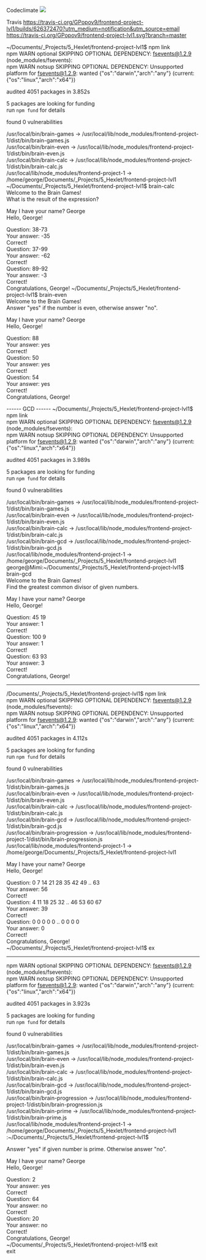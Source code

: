 Codeclimate
<a href="https://codeclimate.com/github/GPopov9/frontend-project-lvl1/maintainability"><img src="https://api.codeclimate.com/v1/badges/a85e9647f125f1e873f1/maintainability" /></a>

Travis
https://travis-ci.org/GPopov9/frontend-project-lvl1/builds/626372470?utm_medium=notification&utm_source=email
https://travis-ci.org/GPopov9/frontend-project-lvl1.svg?branch=master

~/Documents/_Projects/5_Hexlet/frontend-project-lvl1$ npm link                                                                                                                     
npm WARN optional SKIPPING OPTIONAL DEPENDENCY: fsevents@1.2.9 (node_modules/fsevents):                                                                                                        
npm WARN notsup SKIPPING OPTIONAL DEPENDENCY: Unsupported platform for fsevents@1.2.9: wanted {"os":"darwin","arch":"any"} (current: {"os":"linux","arch":"x64"})                              
                                                                                                                                                                                               
audited 4051 packages in 3.852s                                                                                                                                                                
                                                                                                                                                                                               
5 packages are looking for funding                                                                                                                                                             
  run `npm fund` for details                                                                                                                                                                   
                                                                                                                                                                                               
found 0 vulnerabilities                                                                                                                                                                        
                                                                                                                                                                                               
/usr/local/bin/brain-games -> /usr/local/lib/node_modules/frontend-project-1/dist/bin/brain-games.js                                                                                           
/usr/local/bin/brain-even -> /usr/local/lib/node_modules/frontend-project-1/dist/bin/brain-even.js                                                                                             
/usr/local/bin/brain-calc -> /usr/local/lib/node_modules/frontend-project-1/dist/bin/brain-calc.js                                                                                             
/usr/local/lib/node_modules/frontend-project-1 -> /home/george/Documents/_Projects/5_Hexlet/frontend-project-lvl1  
~/Documents/_Projects/5_Hexlet/frontend-project-lvl1$ brain-calc                                                                                                                   
Welcome to the Brain Games!                                                                                                                                                                    
What is the result of the expression?                                                                                                                                                          
                                                                                                                                                                                               
May I have your name? George                                                                                                                                                                   
Hello, George!                                                                                                                                                                                 
                                                                                                                                                                                               
Question: 38-73                                                                                                                                                                                
Your answer: -35                                                                                                                                                                               
Correct!                                                                                                                                                                                       
Question: 37-99                                                                                                                                                                                
Your answer: -62                                                                                                                                                                               
Correct!                                                                                                                                                                                       
Question: 89-92                                                                                                                                                                                
Your answer: -3                                                                                                                                                                                
Correct!                                                                                                                                                                                       
Congratulations, George!
~/Documents/_Projects/5_Hexlet/frontend-project-lvl1$ brain-even                                                                                                                   
Welcome to the Brain Games!                                                                                                                                                                    
Answer "yes" if the number is even, otherwise answer "no".                                                                                                                                     
                                                                                                                                                                                               
May I have your name? George                                                                                                                                                                   
Hello, George!                                                                                                                                                                                 
                                                                                                                                                                                               
Question: 88                                                                                                                                                                                   
Your answer: yes                                                                                                                                                                               
Correct!                                                                                                                                                                                       
Question: 50                                                                                                                                                                                   
Your answer: yes                                                                                                                                                                               
Correct!                                                                                                                                                                                       
Question: 54                                                                                                                                                                                   
Your answer: yes                                                                                                                                                                               
Correct!                                                                                                                                                                                       
Congratulations, George!  


------ GCD ------ 
~/Documents/_Projects/5_Hexlet/frontend-project-lvl1$ npm link                                                                                                                     
npm WARN optional SKIPPING OPTIONAL DEPENDENCY: fsevents@1.2.9 (node_modules/fsevents):                                                                                                        
npm WARN notsup SKIPPING OPTIONAL DEPENDENCY: Unsupported platform for fsevents@1.2.9: wanted {"os":"darwin","arch":"any"} (current: {"os":"linux","arch":"x64"})                              
                                                                                                                                                                                               
audited 4051 packages in 3.989s                                                                                                                                                                
                                                                                                                                                                                               
5 packages are looking for funding                                                                                                                                                             
  run `npm fund` for details                                                                                                                                                                   
                                                                                                                                                                                               
found 0 vulnerabilities                                                                                                                                                                        
                                                                                                                                                                                               
/usr/local/bin/brain-games -> /usr/local/lib/node_modules/frontend-project-1/dist/bin/brain-games.js                                                                                           
/usr/local/bin/brain-even -> /usr/local/lib/node_modules/frontend-project-1/dist/bin/brain-even.js                                                                                             
/usr/local/bin/brain-calc -> /usr/local/lib/node_modules/frontend-project-1/dist/bin/brain-calc.js                                                                                             
/usr/local/bin/brain-gcd -> /usr/local/lib/node_modules/frontend-project-1/dist/bin/brain-gcd.js                                                                                               
/usr/local/lib/node_modules/frontend-project-1 -> /home/george/Documents/_Projects/5_Hexlet/frontend-project-lvl1   
george@Mimi:~/Documents/_Projects/5_Hexlet/frontend-project-lvl1$ brain-gcd                                                                                                                    
Welcome to the Brain Games!                                                                                                                                                                    
Find the greatest common divisor of given numbers.                                                                                                                                             
                                                                                                                                                                                               
May I have your name? George                                                                                                                                                                   
Hello, George!                                                                                                                                                                                 
                                                                                                                                                                                               
Question: 45 19                                                                                                                                                                                
Your answer: 1                                                                                                                                                                                 
Correct!                                                                                                                                                                                       
Question: 100 9                                                                                                                                                                                
Your answer: 1                                                                                                                                                                                 
Correct!                                                                                                                                                                                       
Question: 63 93                                                                                                                                                                                
Your answer: 3                                                                                                                                                                                 
Correct!                                                                                                                                                                                       
Congratulations, George!         

---------

/Documents/_Projects/5_Hexlet/frontend-project-lvl1$ npm link                                                                                                                     
npm WARN optional SKIPPING OPTIONAL DEPENDENCY: fsevents@1.2.9 (node_modules/fsevents):                                                                                                        
npm WARN notsup SKIPPING OPTIONAL DEPENDENCY: Unsupported platform for fsevents@1.2.9: wanted {"os":"darwin","arch":"any"} (current: {"os":"linux","arch":"x64"})                              
                                                                                                                                                                                               
audited 4051 packages in 4.112s                                                                                                                                                                
                                                                                                                                                                                               
5 packages are looking for funding                                                                                                                                                             
  run `npm fund` for details                                                                                                                                                                   
                                                                                                                                                                                               
found 0 vulnerabilities                                                                                                                                                                        
                                                                                                                                                                                               
/usr/local/bin/brain-games -> /usr/local/lib/node_modules/frontend-project-1/dist/bin/brain-games.js                                                                                           
/usr/local/bin/brain-even -> /usr/local/lib/node_modules/frontend-project-1/dist/bin/brain-even.js                                                                                             
/usr/local/bin/brain-calc -> /usr/local/lib/node_modules/frontend-project-1/dist/bin/brain-calc.js                                                                                             
/usr/local/bin/brain-gcd -> /usr/local/lib/node_modules/frontend-project-1/dist/bin/brain-gcd.js                                                                                               
/usr/local/bin/brain-progression -> /usr/local/lib/node_modules/frontend-project-1/dist/bin/brain-progression.js                                                                               
/usr/local/lib/node_modules/frontend-project-1 -> /home/george/Documents/_Projects/5_Hexlet/frontend-project-lvl1   
                                                                                                                                                                                               
May I have your name? George                                                                                                                                                                   
Hello, George!                                                                                                                                                                                 
                                                                                                                                                                                               
Question:  0 7 14 21 28 35 42 49 .. 63                                                                                                                                                         
Your answer: 56                                                                                                                                                                                
Correct!                                                                                                                                                                                       
Question:  4 11 18 25 32 .. 46 53 60 67                                                                                                                                                        
Your answer: 39                                                                                                                                                                                
Correct!                                                                                                                                                                                       
Question:  0 0 0 0 0 .. 0 0 0 0                                                                                                                                                                
Your answer: 0                                                                                                                                                                                 
Correct!                                                                                                                                                                                       
Congratulations, George!                                                                                                                                                                       
~/Documents/_Projects/5_Hexlet/frontend-project-lvl1$ ex                                                                                                                           


----
npm WARN optional SKIPPING OPTIONAL DEPENDENCY: fsevents@1.2.9 (node_modules/fsevents):                                                                                                        
npm WARN notsup SKIPPING OPTIONAL DEPENDENCY: Unsupported platform for fsevents@1.2.9: wanted {"os":"darwin","arch":"any"} (current: {"os":"linux","arch":"x64"})                              
                                                                                                                                                                                               
audited 4051 packages in 3.923s                                                                                                                                                                
                                                                                                                                                                                               
5 packages are looking for funding                                                                                                                                                             
  run `npm fund` for details                                                                                                                                                                   
                                                                                                                                                                                               
found 0 vulnerabilities                                                                                                                                                                        
                                                                                                                                                                                               
/usr/local/bin/brain-games -> /usr/local/lib/node_modules/frontend-project-1/dist/bin/brain-games.js                                                                                           
/usr/local/bin/brain-even -> /usr/local/lib/node_modules/frontend-project-1/dist/bin/brain-even.js                                                                                             
/usr/local/bin/brain-calc -> /usr/local/lib/node_modules/frontend-project-1/dist/bin/brain-calc.js                                                                                             
/usr/local/bin/brain-gcd -> /usr/local/lib/node_modules/frontend-project-1/dist/bin/brain-gcd.js                                                                                               
/usr/local/bin/brain-progression -> /usr/local/lib/node_modules/frontend-project-1/dist/bin/brain-progression.js                                                                               
/usr/local/bin/brain-prime -> /usr/local/lib/node_modules/frontend-project-1/dist/bin/brain-prime.js                                                                                           
/usr/local/lib/node_modules/frontend-project-1 -> /home/george/Documents/_Projects/5_Hexlet/frontend-project-lvl1                                                                              
:~/Documents/_Projects/5_Hexlet/frontend-project-lvl1$                                                                                                                              

Answer "yes" if given number is prime. Otherwise answer "no".                                                                                                                                  
                                                                                                                                                                                               
May I have your name? George                                                                                                                                                                   
Hello, George!                                                                                                                                                                                 
                                                                                                                                                                                               
Question: 2                                                                                                                                                                                    
Your answer: yes                                                                                                                                                                               
Correct!                                                                                                                                                                                       
Question: 64                                                                                                                                                                                   
Your answer: no                                                                                                                                                                                
Correct!                                                                                                                                                                                       
Question: 20                                                                                                                                                                                   
Your answer: no                                                                                                                                                                                
Correct!                                                                                                                                                                                       
Congratulations, George!                                                                                                                                                                       
~/Documents/_Projects/5_Hexlet/frontend-project-lvl1$ exit                                                                                                                         
exit                                                                                                                                                                                           
                                                                                                                                                                                               

